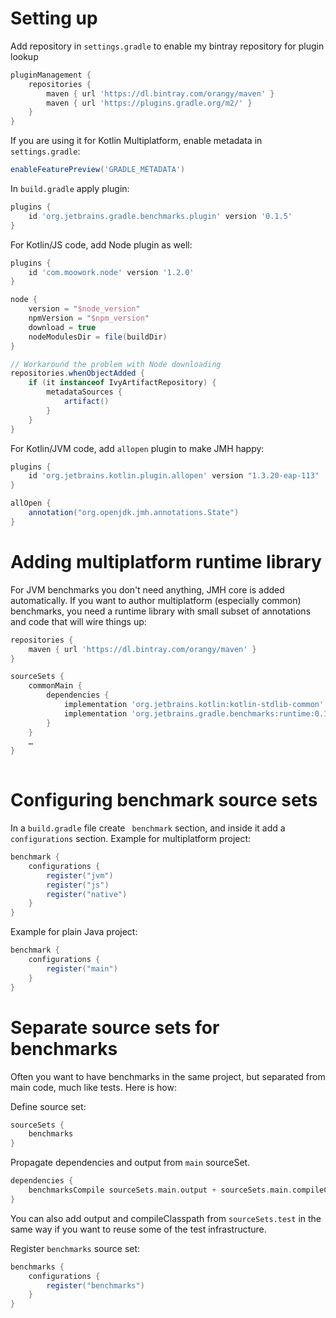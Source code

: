 # Setting up

Add repository in `settings.gradle` to enable my bintray repository for plugin lookup

```groovy
pluginManagement {
    repositories {
        maven { url 'https://dl.bintray.com/orangy/maven' }
        maven { url 'https://plugins.gradle.org/m2/' }
    }
}
```

If you are using it for Kotlin Multiplatform, enable metadata in `settings.gradle`:

```groovy
enableFeaturePreview('GRADLE_METADATA')
```

In `build.gradle` apply plugin:

```groovy
plugins {
    id 'org.jetbrains.gradle.benchmarks.plugin' version '0.1.5'
}
```

For Kotlin/JS code, add Node plugin as well:

```groovy
plugins {
    id 'com.moowork.node' version '1.2.0'
}

node {
    version = "$node_version"
    npmVersion = "$npm_version"
    download = true
    nodeModulesDir = file(buildDir)
}

// Workaround the problem with Node downloading
repositories.whenObjectAdded {
    if (it instanceof IvyArtifactRepository) {
        metadataSources {
            artifact()
        }
    }
}
```

For Kotlin/JVM code, add `allopen` plugin to make JMH happy:

```groovy
plugins {
    id 'org.jetbrains.kotlin.plugin.allopen' version "1.3.20-eap-113"
}

allOpen {
    annotation("org.openjdk.jmh.annotations.State")
}
```

# Adding multiplatform runtime library

For JVM benchmarks you don't need anything, JMH core is added automatically.
If you want to author multiplatform (especially common) benchmarks, you need a runtime library with small subset of 
annotations and code that will wire things up:

```groovy
repositories {
    maven { url 'https://dl.bintray.com/orangy/maven' }
}

sourceSets {
    commonMain {
        dependencies {
            implementation 'org.jetbrains.kotlin:kotlin-stdlib-common'
            implementation 'org.jetbrains.gradle.benchmarks:runtime:0.1.5'
        }
    }
    …
}
        
```

# Configuring benchmark source sets

In a `build.gradle` file create ` benchmark` section, and inside it add a `configurations` section.
Example for multiplatform project:

```groovy
benchmark {
    configurations {
        register("jvm") 
        register("js")
        register("native")
    }
}
```

Example for plain Java project:

```groovy
benchmark {
    configurations {
        register("main") 
    }
}
```

# Separate source sets for benchmarks

Often you want to have benchmarks in the same project, but separated from main code, much like tests. Here is how:

Define source set:
```groovy
sourceSets {
    benchmarks
}
```

Propagate dependencies and output from `main` sourceSet. 

```groovy
dependencies {
    benchmarksCompile sourceSets.main.output + sourceSets.main.compileClasspath 
}
```

You can also add output and compileClasspath from `sourceSets.test` in the same way if you want 
to reuse some of the test infrastructure.


Register `benchmarks` source set:

```groovy
benchmarks {
    configurations {
        register("benchmarks")    
    }
}
```